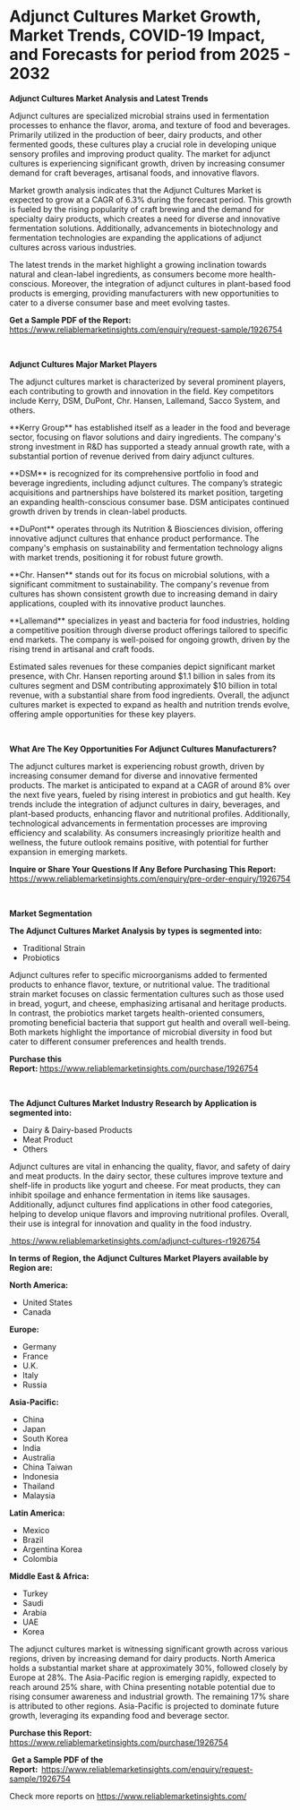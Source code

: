 <p><h1>Adjunct Cultures Market Growth, Market Trends, COVID-19 Impact, and Forecasts for period from 2025 - 2032</h1></p><p><strong>Adjunct Cultures Market Analysis and Latest Trends</strong></p>
<p><p>Adjunct cultures are specialized microbial strains used in fermentation processes to enhance the flavor, aroma, and texture of food and beverages. Primarily utilized in the production of beer, dairy products, and other fermented goods, these cultures play a crucial role in developing unique sensory profiles and improving product quality. The market for adjunct cultures is experiencing significant growth, driven by increasing consumer demand for craft beverages, artisanal foods, and innovative flavors.</p><p>Market growth analysis indicates that the Adjunct Cultures Market is expected to grow at a CAGR of 6.3% during the forecast period. This growth is fueled by the rising popularity of craft brewing and the demand for specialty dairy products, which creates a need for diverse and innovative fermentation solutions. Additionally, advancements in biotechnology and fermentation technologies are expanding the applications of adjunct cultures across various industries. </p><p>The latest trends in the market highlight a growing inclination towards natural and clean-label ingredients, as consumers become more health-conscious. Moreover, the integration of adjunct cultures in plant-based food products is emerging, providing manufacturers with new opportunities to cater to a diverse consumer base and meet evolving tastes.</p></p>
<p><strong>Get a Sample PDF of the Report:&nbsp;</strong> <a href="https://www.reliablemarketinsights.com/enquiry/request-sample/1926754?utm_campaign=2012&utm_medium=2&utm_source=Github&utm_content=ia&utm_term=14022025&utm_id=adjunct-cultures">https://www.reliablemarketinsights.com/enquiry/request-sample/1926754</a></p>
<p>&nbsp;</p>
<p><strong>Adjunct Cultures Major Market Players</strong></p>
<p><p>The adjunct cultures market is characterized by several prominent players, each contributing to growth and innovation in the field. Key competitors include Kerry, DSM, DuPont, Chr. Hansen, Lallemand, Sacco System, and others.</p><p>**Kerry Group** has established itself as a leader in the food and beverage sector, focusing on flavor solutions and dairy ingredients. The company's strong investment in R&D has supported a steady annual growth rate, with a substantial portion of revenue derived from dairy adjunct cultures.</p><p>**DSM** is recognized for its comprehensive portfolio in food and beverage ingredients, including adjunct cultures. The company’s strategic acquisitions and partnerships have bolstered its market position, targeting an expanding health-conscious consumer base. DSM anticipates continued growth driven by trends in clean-label products.</p><p>**DuPont** operates through its Nutrition & Biosciences division, offering innovative adjunct cultures that enhance product performance. The company's emphasis on sustainability and fermentation technology aligns with market trends, positioning it for robust future growth.</p><p>**Chr. Hansen** stands out for its focus on microbial solutions, with a significant commitment to sustainability. The company's revenue from cultures has shown consistent growth due to increasing demand in dairy applications, coupled with its innovative product launches.</p><p>**Lallemand** specializes in yeast and bacteria for food industries, holding a competitive position through diverse product offerings tailored to specific end markets. The company is well-poised for ongoing growth, driven by the rising trend in artisanal and craft foods.</p><p>Estimated sales revenues for these companies depict significant market presence, with Chr. Hansen reporting around $1.1 billion in sales from its cultures segment and DSM contributing approximately $10 billion in total revenue, with a substantial share from food ingredients. Overall, the adjunct cultures market is expected to expand as health and nutrition trends evolve, offering ample opportunities for these key players.</p></p>
<p>&nbsp;</p>
<p><strong>What Are The Key Opportunities For Adjunct Cultures Manufacturers?</strong></p>
<p><p>The adjunct cultures market is experiencing robust growth, driven by increasing consumer demand for diverse and innovative fermented products. The market is anticipated to expand at a CAGR of around 8% over the next five years, fueled by rising interest in probiotics and gut health. Key trends include the integration of adjunct cultures in dairy, beverages, and plant-based products, enhancing flavor and nutritional profiles. Additionally, technological advancements in fermentation processes are improving efficiency and scalability. As consumers increasingly prioritize health and wellness, the future outlook remains positive, with potential for further expansion in emerging markets.</p></p>
<p><strong>Inquire or Share Your Questions If Any Before Purchasing This Report:</strong> <a href="https://www.reliablemarketinsights.com/enquiry/pre-order-enquiry/1926754?utm_campaign=2012&utm_medium=2&utm_source=Github&utm_content=ia&utm_term=14022025&utm_id=adjunct-cultures">https://www.reliablemarketinsights.com/enquiry/pre-order-enquiry/1926754</a></p>
<p>&nbsp;</p>
<p><strong>Market Segmentation</strong></p>
<p><strong>The Adjunct Cultures Market Analysis by types is segmented into:</strong></p>
<p><ul><li>Traditional Strain</li><li>Probiotics</li></ul></p>
<p><p>Adjunct cultures refer to specific microorganisms added to fermented products to enhance flavor, texture, or nutritional value. The traditional strain market focuses on classic fermentation cultures such as those used in bread, yogurt, and cheese, emphasizing artisanal and heritage products. In contrast, the probiotics market targets health-oriented consumers, promoting beneficial bacteria that support gut health and overall well-being. Both markets highlight the importance of microbial diversity in food but cater to different consumer preferences and health trends.</p></p>
<p><strong>Purchase this Report:&nbsp;</strong><a href="https://www.reliablemarketinsights.com/purchase/1926754?utm_campaign=2012&utm_medium=2&utm_source=Github&utm_content=ia&utm_term=14022025&utm_id=adjunct-cultures">https://www.reliablemarketinsights.com/purchase/1926754</a></p>
<p>&nbsp;</p>
<p><strong>The Adjunct Cultures Market Industry Research by Application is segmented into:</strong></p>
<p><ul><li>Dairy & Dairy-based Products</li><li>Meat Product</li><li>Others</li></ul></p>
<p><p>Adjunct cultures are vital in enhancing the quality, flavor, and safety of dairy and meat products. In the dairy sector, these cultures improve texture and shelf-life in products like yogurt and cheese. For meat products, they can inhibit spoilage and enhance fermentation in items like sausages. Additionally, adjunct cultures find applications in other food categories, helping to develop unique flavors and improving nutritional profiles. Overall, their use is integral for innovation and quality in the food industry.</p></p>
<p><a href="https://www.reliablemarketinsights.com/adjunct-cultures-r1926754?utm_campaign=2012&utm_medium=2&utm_source=Github&utm_content=ia&utm_term=14022025&utm_id=adjunct-cultures">&nbsp;https://www.reliablemarketinsights.com/adjunct-cultures-r1926754</a></p>
<p><strong>In terms of Region, the Adjunct Cultures Market Players available by Region are:</strong></p>
<p>
    <p> <strong> North America: </strong>
        <ul>
            <li>United States</li>
            <li>Canada</li>
        </ul>
        </p> 
    <p> <strong> Europe: </strong>
        <ul>
            <li>Germany</li>
            <li>France</li>
            <li>U.K.</li>
            <li>Italy</li>
            <li>Russia</li>
        </ul>
        </p> 
    <p> <strong> Asia-Pacific: </strong>
        <ul>
            <li>China</li>
            <li>Japan</li>
            <li>South Korea</li>
            <li>India</li>
            <li>Australia</li>
            <li>China Taiwan</li>
            <li>Indonesia</li>
            <li>Thailand</li>
            <li>Malaysia</li>
        </ul>
        </p> 
    <p> <strong> Latin America: </strong>
        <ul>
            <li>Mexico</li>
            <li>Brazil</li>
            <li>Argentina Korea</li>
            <li>Colombia</li>
        </ul>
        </p> 
    <p> <strong> Middle East & Africa: </strong>
        <ul>
            <li>Turkey</li>
            <li>Saudi</li>
            <li>Arabia</li>
            <li>UAE</li>
            <li>Korea</li>
        </ul>
    </p>
    </p>
<p><p>The adjunct cultures market is witnessing significant growth across various regions, driven by increasing demand for dairy products. North America holds a substantial market share at approximately 30%, followed closely by Europe at 28%. The Asia-Pacific region is emerging rapidly, expected to reach around 25% share, with China presenting notable potential due to rising consumer awareness and industrial growth. The remaining 17% share is attributed to other regions. Asia-Pacific is projected to dominate future growth, leveraging its expanding food and beverage sector.</p></p>
<p><strong>Purchase this Report: </strong><a href="https://www.reliablemarketinsights.com/purchase/1926754?utm_campaign=2012&utm_medium=2&utm_source=Github&utm_content=ia&utm_term=14022025&utm_id=adjunct-cultures">https://www.reliablemarketinsights.com/purchase/1926754</a></p>
<p>&nbsp;<strong>Get a Sample PDF of the Report:&nbsp;&nbsp;</strong><a href="https://www.reliablemarketinsights.com/enquiry/request-sample/1926754?utm_campaign=2012&utm_medium=2&utm_source=Github&utm_content=ia&utm_term=14022025&utm_id=adjunct-cultures">https://www.reliablemarketinsights.com/enquiry/request-sample/1926754</a></p>
<p><strong></strong></p>
<p>Check more reports on <a href="https://www.reliablemarketinsights.com/?utm_campaign=2012&utm_medium=2&utm_source=Github&utm_content=ia&utm_term=14022025&utm_id=adjunct-cultures">https://www.reliablemarketinsights.com/</a></p>